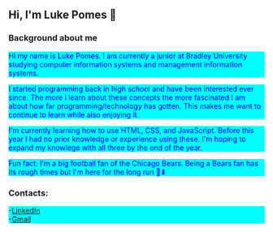 ## Hi, I'm Luke Pomes 👋

### Background about me
<p>Hi my name is Luke Pomes. I am currently a junior at Bradley University studying computer information systems and management information systems.</p>

<p>I started programming back in high school and have been interested ever since. The more I learn about these concepts the more fascinated I am about how far programming/technology has gotten. This makes me want to continue to learn while also enjoying it.</p>

<p>I'm currently learning how to use HTML, CSS, and JavaScript. Before this year I had no prior knowledge or experience using these. I'm hoping to expand my knowlege with all three by the end of the year.</p>

Fun fact: I'm a big football fan of the Chicago Bears. Being a Bears fan has its rough times but I'm here for the long run 🐻⬇

### Contacts:
-<a href="www.linkedin.com/in/luke-pomes-9ab721250" target="_blank">LinkedIn</a> <br>
-<a href="mailto:lgpomes@gmail.com" target="_blank">Gmail</a>
<style> p {background-color: aqua; color: blue; }</style>
